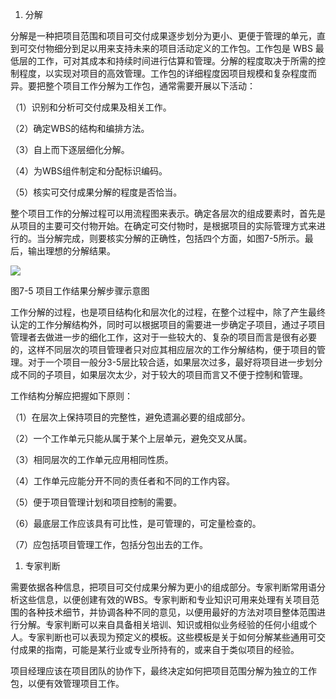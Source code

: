 
1. 分解

分解是一种把项目范围和项目可交付成果逐步划分为更小、更便于管理的单元，直到可交付物细分到足以用来支持未来的项目活动定义的工作包。工作包是
WBS
最低层的工作，可对其成本和持续时间进行估算和管理。分解的程度取决于所需的控制程度，以实现对项目的高效管理。工作包的详细程度因项目规模和复杂程度而异。要把整个项目工作分解为工作包，通常需要开展以下活动：

（1）识别和分析可交付成果及相关工作。

（2）确定WBS的结构和编排方法。

（3）自上而下逐层细化分解。

（4）为WBS组件制定和分配标识编码。

（5）核实可交付成果分解的程度是否恰当。

整个项目工作的分解过程可以用流程图来表示。确定各层次的组成要素时，首先是从项目的主要可交付物开始。在确定可交付物时，是根据项目的实际管理方式来进行的。当分解完成，则要核实分解的正确性，包括四个方面，如图7-5所示。最后，输出理想的分解结果。

![](https://img.kancloud.cn/f0/1e/f01ea5ae980063998e0c2657302cd104_1096x1430.png)

图7-5 项目工作结果分解步骤示意图

工作分解的过程，也是项目结构化和层次化的过程，在整个过程中，除了产生最终认定的工作分解结构外，同时可以根据项目的需要进一步确定子项目，通过子项目管理者去做进一步的细化工作，这对于一些较大的、复杂的项目而言是很有必要的，这样不同层次的项目管理者只对应其相应层次的工作分解结构，便于项目的管理。对于一个项目一般分3-5层比较合适，如果层次过多，最好将项目进一步划分成不同的子项目，如果层次太少，对于较大的项目而言又不便于控制和管理。

工作结构分解应把握如下原则：

（1）在层次上保持项目的完整性，避免遗漏必要的组成部分。

（2）一个工作单元只能从属于某个上层单元，避免交叉从属。

（3）相同层次的工作单元应用相同性质。

（4）工作单元应能分开不同的责任者和不同的工作内容。

（5）便于项目管理计划和项目控制的需要。

（6）最底层工作应该具有可比性，是可管理的，可定量检查的。

（7）应包括项目管理工作，包括分包出去的工作。

1. 专家判断

需要依据各种信息，把项目可交付成果分解为更小的组成部分。专家判断常用语分析这些信息，以便创建有效的WBS。专家判断和专业知识可用来处理有关项目范围的各种技术细节，并协调各种不同的意见，以便用最好的方法对项目整体范围进行分解。专家判断可以来自具备相关培训、知识或相似业务经验的任何小组或个人。专家判断也可以表现为预定义的模板。这些模板是关于如何分解某些通用可交付成果的指南，可能是某行业或专业所持有的，或来自于类似项目的经验。

项目经理应该在项目团队的协作下，最终决定如何把项目范围分解为独立的工作包，以便有效管理项目工作。
